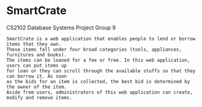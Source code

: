 # SmartCrate
CS2102 Database Systems Project Group 9

	SmartCrate is a web application that enables people to lend or borrow items that they own. 
	These items fall under four broad categories (tools, appliances, furnitures and books). 
	The items can be loaned for a fee or free. In this web application, users can put items up 
	for loan or they can scroll through the available stuffs so that they can borrow it. As soon 
	as the bids for an item is collected, the best bid is determined by the owner of the item. 
	Aside from users, administrators of this web application can create, modify and remove items.
